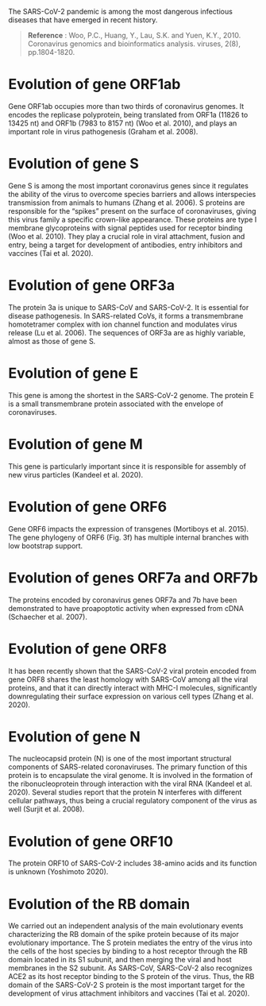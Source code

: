 The SARS-CoV-2 pandemic is among the most dangerous infectious diseases that have emerged in recent history.


> **Reference** : Woo, P.C., Huang, Y., Lau, S.K. and Yuen, K.Y., 2010. Coronavirus genomics and bioinformatics analysis. viruses, 2(8), pp.1804-1820.


# Evolution of gene ORF1ab
Gene ORF1ab occupies more than two thirds of coronavirus genomes. It encodes the replicase polyprotein, being translated from ORF1a (11826 to 13425 nt) and ORF1b (7983 to 8157 nt) (Woo et al. 2010), and plays an important role in virus pathogenesis (Graham et al. 2008).

# Evolution of gene S
Gene S is among the most important coronavirus genes since it regulates the ability of the virus to overcome species barriers and allows interspecies transmission from animals to humans (Zhang et al. 2006). S proteins are responsible for the “spikes” present on the surface of coronaviruses, giving this virus family a specific crown-like appearance. These proteins are type I membrane glycoproteins with signal peptides used for receptor binding (Woo et al. 2010). They play a crucial role in viral attachment, fusion and entry, being a target for development of antibodies, entry inhibitors and vaccines (Tai et al. 2020).

# Evolution of gene ORF3a
The protein 3a is unique to SARS-CoV and SARS-CoV-2. It is essential for disease pathogenesis. In SARS-related CoVs, it forms a transmembrane homotetramer complex with ion channel function and modulates virus release (Lu et al. 2006). The sequences of ORF3a are as highly variable, almost as those of gene S. 

# Evolution of gene E
This gene is among the shortest in the SARS-CoV-2 genome. The protein E is a small transmembrane protein associated with the envelope of coronaviruses. 

# Evolution of gene M
This gene is particularly important since it is responsible for assembly of new virus particles (Kandeel et al. 2020). 

# Evolution of gene ORF6
Gene ORF6 impacts the expression of transgenes (Mortiboys et al. 2015). The gene phylogeny of ORF6 (Fig. 3f) has multiple internal branches with low bootstrap support. 

# Evolution of genes ORF7a and ORF7b
The proteins encoded by coronavirus genes ORF7a and 7b have been demonstrated to have proapoptotic activity when expressed from cDNA (Schaecher et al. 2007). 

# Evolution of gene ORF8
It has been recently shown that the SARS-CoV-2 viral protein encoded from gene ORF8 shares the least homology with SARS-CoV among all the viral proteins, and that it can directly interact with MHC-I molecules, significantly downregulating their surface expression on various cell types (Zhang et al. 2020). 

# Evolution of gene N
The nucleocapsid protein (N) is one of the most important structural components of SARS-related coronaviruses. The primary function of this protein is to encapsulate the viral genome. It is involved in the formation of the ribonucleoprotein through interaction with the viral RNA (Kandeel et al. 2020). Several studies report that the protein N interferes with different cellular pathways, thus being a crucial regulatory component of the virus as well (Surjit et al. 2008). 

# Evolution of gene ORF10
The protein ORF10 of SARS-CoV-2 includes 38-amino acids and its function is unknown (Yoshimoto 2020). 

# Evolution of the RB domain
We carried out an independent analysis of the main evolutionary events characterizing the RB domain of the spike protein because of its major evolutionary importance. The S protein mediates the entry of the virus into the cells of the host species by binding to a host receptor through the RB domain located in its S1 subunit, and then merging the viral and host membranes in the S2 subunit. As SARS-CoV, SARS-CoV-2 also recognizes ACE2 as its host receptor binding to the S protein of the virus. Thus, the RB domain of the SARS-CoV-2 S protein is the most important target for the development of virus attachment inhibitors and vaccines (Tai et al. 2020).
